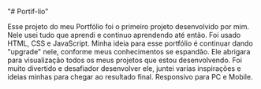 "# Portif-lio" 

Esse projeto do meu Portfólio foi o primeiro projeto desenvolvido por mim.
Nele usei tudo que aprendi e continuo aprendendo até então.
Foi usado HTML, CSS e JavaScript.
Minha ideia para esse portfólio é continuar dando "upgrade" nele, conforme meus conhecimentos se espandão.
Ele abrigara para visualização todos os meus projetos que estou desenvolvendo.
Foi muito divertido e desafiador desenvolver ele, juntei varias inspirações e ideias minhas para chegar ao resultado final.
Responsivo para PC e Mobile.

